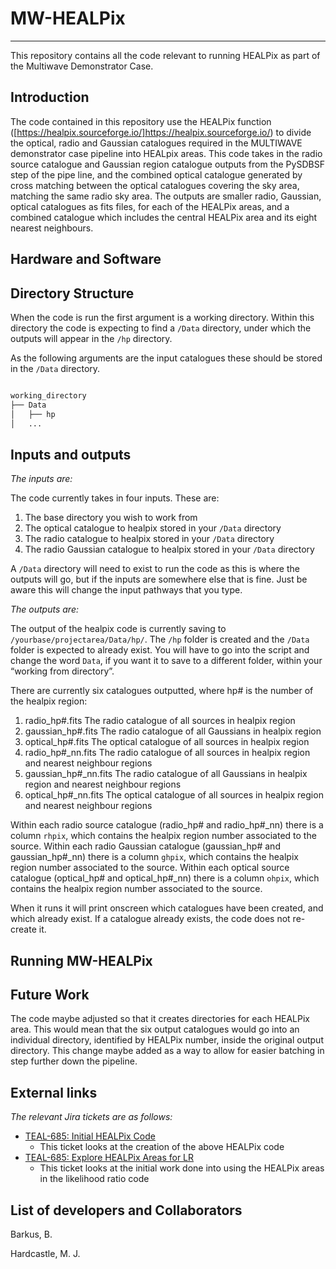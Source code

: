 # MW-HEALPix
---
This repository contains all the code relevant to running HEALPix as part of the Multiwave Demonstrator Case.


## Introduction

The code contained in this repository use the HEALPix function ([https://healpix.sourceforge.io/]https://healpix.sourceforge.io/) to divide the optical, radio and Gaussian catalogues required in the MULTIWAVE demonstrator case pipeline into HEALpix areas. This code takes in the radio source catalogue and Gaussian region catalogue outputs from the PySDBSF step of the pipe line, and the combined optical catalogue generated by cross matching between the optical catalogues covering the sky area, matching the same radio sky area. The outputs are smaller radio, Gaussian, optical catalogues as fits files, for each of the HEALPix areas, and a combined catalogue which includes the central HEALPix area and its eight nearest neighbours.


## Hardware and Software




## Directory Structure

When the code is run the first argument is a working directory. Within this directory the code is expecting to find a `/Data` directory, under which the outputs will appear in the `/hp` directory. 

As the following arguments are the input catalogues these should be stored in the `/Data` directory.

```bash

working_directory
├── Data
│   ├── hp
│   ... 

```



## Inputs and outputs

*The inputs are:*

The code currently takes in four inputs. These are:

1.	The base directory you wish to work from
2.	The optical catalogue to healpix stored in your `/Data` directory
3.	The radio catalogue to healpix stored in your `/Data` directory
4.	The radio Gaussian catalogue to healpix stored in your `/Data` directory

A `/Data` directory will need to exist to run the code as this is where the outputs will go, but if the inputs are somewhere else that is fine. Just be aware this will change the input pathways that you type.

*The outputs are:*

The output of the healpix code is currently saving to `/yourbase/projectarea/Data/hp/`. The `/hp` folder is created and the `/Data` folder is expected to already exist. You will have to go into the script and change the word `Data`, if you want it to save to a different folder, within your “working from directory”.

There are currently six catalogues outputted, where hp# is the number of the healpix region:

1.	radio_hp#.fits		The radio catalogue of all sources in healpix region
2.	gaussian_hp#.fits	The radio catalogue of all Gaussians in healpix region
3.	optical_hp#.fits	The optical catalogue of all sources in healpix region
4.	radio_hp#_nn.fits	The radio catalogue of all sources in healpix region and nearest neighbour regions
5.	gaussian_hp#_nn.fits	The radio catalogue of all Gaussians in healpix region and nearest neighbour regions
6.	optical_hp#_nn.fits	The optical catalogue of all sources in healpix region and nearest neighbour regions


Within each radio source catalogue (radio_hp# and radio_hp#_nn) there is a column `rhpix`, which contains the healpix region number associated to the source.
Within each radio Gaussian catalogue (gaussian_hp# and gaussian_hp#_nn) there is a column `ghpix`, which contains the healpix region number associated to the source.
Within each optical source catalogue (optical_hp# and optical_hp#_nn) there is a column `ohpix`, which contains the healpix region number associated to the source.

When it runs it will print onscreen which catalogues have been created, and which already exist. If a catalogue already exists, the code does not re-create it.



## Running MW-HEALPix




## Future Work


The code maybe adjusted so that it creates directories for each HEALPix area. This would mean that the six output catalogues would go into an individual directory, identified by HEALPix number, inside the original output directory. This change maybe added as a way to allow for easier batching in step further down the pipeline.


## External links

*The relevant Jira tickets are as follows:*

* [TEAL-685: Initial HEALPix Code](https://jira.skatelescope.org/browse/TEAL-745)
    * This ticket looks at the creation of the above HEALPix code
* [TEAL-685: Explore HEALPix Areas for LR](https://jira.skatelescope.org/browse/TEAL-685)
    * This ticket looks at the initial work done into using the HEALPix areas in the likelihood ratio code


## List of developers and Collaborators


Barkus, B.

Hardcastle, M. J.
